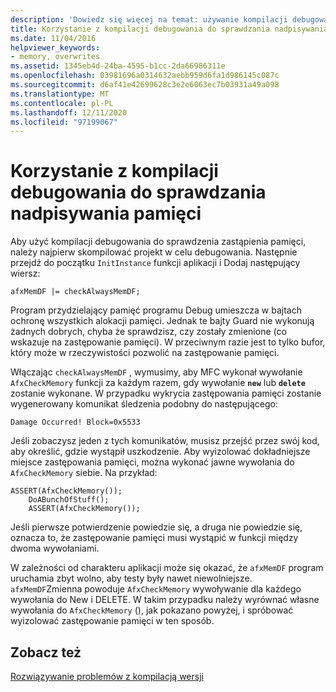 ```yaml
---
description: 'Dowiedz się więcej na temat: używanie kompilacji debugowania do sprawdzania zastępowania pamięci'
title: Korzystanie z kompilacji debugowania do sprawdzania nadpisywania pamięci
ms.date: 11/04/2016
helpviewer_keywords:
- memory, overwrites
ms.assetid: 1345eb4d-24ba-4595-b1cc-2da66986311e
ms.openlocfilehash: 03981696a0314632aebb959d6fa1d986145c087c
ms.sourcegitcommit: d6af41e42699628c3e2e6063ec7b03931a49a098
ms.translationtype: MT
ms.contentlocale: pl-PL
ms.lasthandoff: 12/11/2020
ms.locfileid: "97199067"
---
```

# <a name="using-the-debug-build-to-check-for-memory-overwrite"></a>Korzystanie z kompilacji debugowania do sprawdzania nadpisywania pamięci

Aby użyć kompilacji debugowania do sprawdzenia zastąpienia pamięci, należy najpierw skompilować projekt w celu debugowania. Następnie przejdź do początku `InitInstance` funkcji aplikacji i Dodaj następujący wiersz:

```
afxMemDF |= checkAlwaysMemDF;
```

Program przydzielający pamięć programu Debug umieszcza w bajtach ochronę wszystkich alokacji pamięci. Jednak te bajty Guard nie wykonują żadnych dobrych, chyba że sprawdzisz, czy zostały zmienione (co wskazuje na zastępowanie pamięci). W przeciwnym razie jest to tylko bufor, który może w rzeczywistości pozwolić na zastępowanie pamięci.

Włączając `checkAlwaysMemDF` , wymusimy, aby MFC wykonał wywołanie `AfxCheckMemory` funkcji za każdym razem, gdy wywołanie **`new`** lub **`delete`** zostanie wykonane. W przypadku wykrycia zastępowania pamięci zostanie wygenerowany komunikat śledzenia podobny do następującego:

```
Damage Occurred! Block=0x5533
```

Jeśli zobaczysz jeden z tych komunikatów, musisz przejść przez swój kod, aby określić, gdzie wystąpił uszkodzenie. Aby wyizolować dokładniejsze miejsce zastępowania pamięci, można wykonać jawne wywołania do `AfxCheckMemory` siebie. Na przykład:

```
ASSERT(AfxCheckMemory());
    DoABunchOfStuff();
    ASSERT(AfxCheckMemory());
```

Jeśli pierwsze potwierdzenie powiedzie się, a druga nie powiedzie się, oznacza to, że zastępowanie pamięci musi wystąpić w funkcji między dwoma wywołaniami.

W zależności od charakteru aplikacji może się okazać, że `afxMemDF` program uruchamia zbyt wolno, aby testy były nawet niewolniejsze. `afxMemDF`Zmienna powoduje `AfxCheckMemory` wywoływanie dla każdego wywołania do New i DELETE. W takim przypadku należy wyrównać własne wywołania do `AfxCheckMemory` (), jak pokazano powyżej, i spróbować wyizolować zastępowanie pamięci w ten sposób.

## <a name="see-also"></a>Zobacz też

[Rozwiązywanie problemów z kompilacją wersji](fixing-release-build-problems.md)
